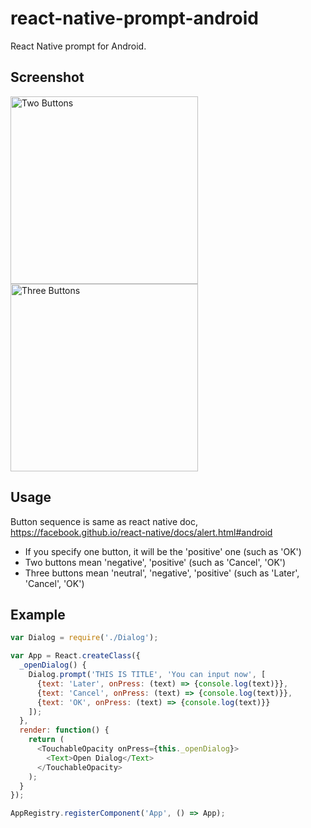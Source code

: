 # react-native-prompt-android
React Native prompt for Android.

## Screenshot
<img src="http://onethe.be/download/Two_buttons.png" alt="Two Buttons" width="300px" />
<img src="http://onethe.be/download/Three_buttons.png" alt="Three Buttons" width="300px" />

## Usage
Button sequence is same as react native doc, https://facebook.github.io/react-native/docs/alert.html#android
* If you specify one button, it will be the 'positive' one (such as 'OK')
* Two buttons mean 'negative', 'positive' (such as 'Cancel', 'OK')
* Three buttons mean 'neutral', 'negative', 'positive' (such as 'Later', 'Cancel', 'OK')

## Example
```js
var Dialog = require('./Dialog');

var App = React.createClass({
  _openDialog() {
    Dialog.prompt('THIS IS TITLE', 'You can input now', [
      {text: 'Later', onPress: (text) => {console.log(text)}},
      {text: 'Cancel', onPress: (text) => {console.log(text)}},
      {text: 'OK', onPress: (text) => {console.log(text)}}
    ]);
  },
  render: function() {
    return (
      <TouchableOpacity onPress={this._openDialog}>
        <Text>Open Dialog</Text>
      </TouchableOpacity>
    );
  }
});

AppRegistry.registerComponent('App', () => App);
```
